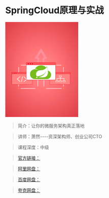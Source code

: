 # SpringCloud原理与实战

![img](../../assets/CgqCHl9_1hSASTi-AABVCsXTB78208.png)

> 简介：让你的微服务架构真正落地

> 讲师：萧然----资深架构师、创业公司CTO

> 课程深度：中级

> [官方链接：]()

> [阿里网盘：]()

> [百度网盘：]()

> [夸克网盘：]()
